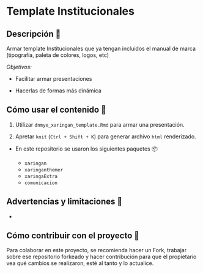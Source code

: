 # Template Institucionales


## Descripción :speech_balloon:

Armar template Institucionales que ya tengan incluidos el manual de marca (tipografía, paleta de colores, logos, etc)

*Objetivos:*

+ Facilitar armar presentaciones

+ Hacerlas de formas más dinámica



## Cómo usar el contenido :page_facing_up:

1. Utilizar `dnmye_xaringan_template.Rmd` para armar una presentación.

2. Apretar `knit` (`Ctrl + Shift + K`) para generar archivo `html` renderizado. 

-   En este repositorio se usaron los siguientes paquetes :package:

    - `xaringan`
    - `xaringanthemer` 
    - `xaringaExtra`
    - `comunicacion`
    
   

## Advertencias y limitaciones :rotating_light:

-   
                     

## Cómo contribuir con el proyecto :twisted_rightwards_arrows:

Para colaborar en este proyecto, se recomienda hacer un Fork, trabajar sobre ese repositorio forkeado y hacer contribución para que el propietario vea qué cambios se realizaron, esté al tanto y lo actualice.

